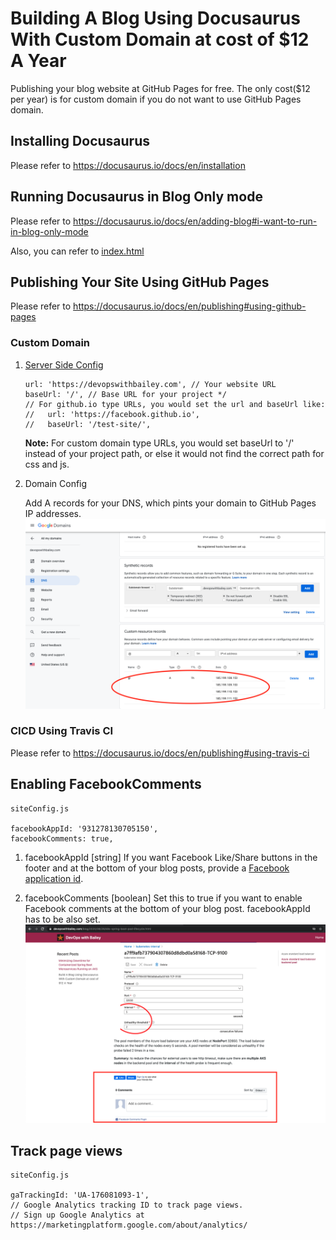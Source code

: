 # Building A Blog Using Docusaurus With Custom Domain at cost of $12 A Year
Publishing your blog website at GitHub Pages for free. The only cost($12 per year) is for custom domain if you do not want to use GitHub Pages domain.

## Installing Docusaurus
Please refer to https://docusaurus.io/docs/en/installation

## Running Docusaurus in Blog Only mode
Please refer to https://docusaurus.io/docs/en/adding-blog#i-want-to-run-in-blog-only-mode

Also, you can refer to [index.html](website/static/index.html)

## Publishing Your Site Using GitHub Pages
Please refer to https://docusaurus.io/docs/en/publishing#using-github-pages
### Custom Domain
1. [Server Side Config](website/siteConfig.js)
    ```
    url: 'https://devopswithbailey.com', // Your website URL
    baseUrl: '/', // Base URL for your project */
    // For github.io type URLs, you would set the url and baseUrl like:
    //   url: 'https://facebook.github.io',
    //   baseUrl: '/test-site/',
    ```
    **Note:** For custom domain type URLs, you would set baseUrl to '/' instead of your project path, or else it would not find the correct path for css and js. 
2. Domain Config
    
    Add A records for your DNS, which pints your domain to GitHub Pages IP addresses.
    ![dns a records](website/static/img/dns/google_domain_dns_a_records.png)  
### CICD Using Travis CI
Please refer to https://docusaurus.io/docs/en/publishing#using-travis-ci

## Enabling FacebookComments 
```
siteConfig.js

facebookAppId: '931278130705150',
facebookComments: true,
```
1. facebookAppId [string]
    If you want Facebook Like/Share buttons in the footer and at the bottom of your blog posts, provide a [Facebook application id](https://developers.facebook.com/docs/apps/#register).

2. facebookComments [boolean]
    Set this to true if you want to enable Facebook comments at the bottom of your blog post. facebookAppId has to be also set.
![facebook comments](website/static/img/site_config/facebook_comments.png)

## Track page views
```
siteConfig.js

gaTrackingId: 'UA-176081093-1', 
// Google Analytics tracking ID to track page views.
// Sign up Google Analytics at https://marketingplatform.google.com/about/analytics/
```
